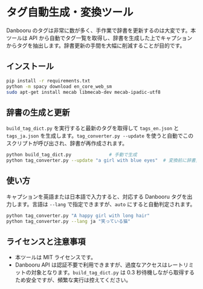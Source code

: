 # タグ自動生成・変換ツール

Danbooru のタグは非常に数が多く、手作業で辞書を更新するのは大変です。本ツールは API から自動でタグ一覧を取得し、辞書を生成した上でキャプションからタグを抽出します。辞書更新の手間を大幅に削減することが目的です。

## インストール

```bash
pip install -r requirements.txt
python -m spacy download en_core_web_sm
sudo apt-get install mecab libmecab-dev mecab-ipadic-utf8
```

## 辞書の生成と更新

`build_tag_dict.py` を実行すると最新のタグを取得して `tags_en.json` と `tags_ja.json` を生成します。`tag_converter.py --update` を使うと自動でこのスクリプトが呼び出され、辞書が再作成されます。

```bash
python build_tag_dict.py              # 手動で生成
python tag_converter.py --update "a girl with blue eyes"  # 変換前に辞書更新
```

## 使い方

キャプションを英語または日本語で入力すると、対応する Danbooru タグを出力します。言語は `--lang` で指定できますが、`auto` にすると自動判定されます。

```bash
python tag_converter.py "A happy girl with long hair"
python tag_converter.py --lang ja "笑っている猫"
```

## ライセンスと注意事項

- 本ツールは MIT ライセンスです。
- Danbooru API は認証不要で利用できますが、過度なアクセスはレートリミットの対象となります。`build_tag_dict.py` は 0.3 秒待機しながら取得するため安全ですが、頻繁な実行は控えてください。

